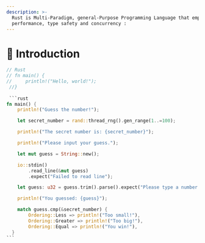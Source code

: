 ```yaml
---
description: >-
  Rust is Multi-Paradigm, general-Purpose Programming Language that emphasizes
  performance, type safety and concurrency :
---
```


# 🥇 Introduction

````rust
// Rust
// fn main() {
//     println!("Hello, world!");
 //}
 
 ```rust
fn main() {
    println!("Guess the number!");

    let secret_number = rand::thread_rng().gen_range(1..=100);

    println!("The secret number is: {secret_number}");

    println!("Please input your guess.");

    let mut guess = String::new();

    io::stdin()
        .read_line(&mut guess)
        .expect("Failed to read line");

    let guess: u32 = guess.trim().parse().expect("Please type a number!");

    println!("You guessed: {guess}");

    match guess.cmp(&secret_number) {
        Ordering::Less => println!("Too small!"),
        Ordering::Greater => println!("Too big!"),
        Ordering::Equal => println!("You win!"),
  }
```
````
